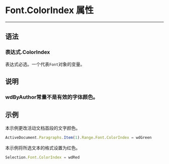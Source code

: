 # Font.ColorIndex 属性
            
---

## 语法

### 表达式.ColorIndex

表达式必选。一个代表`Font`对象的变量。

## 说明

### wdByAuthor常量不是有效的字体颜色。

## 示例

本示例更改活动文档首段的文字颜色。

```javascript
ActiveDocument.Paragraphs.Item(1).Range.Font.ColorIndex = wdGreen
```

本示例将所选文本的格式设置为红色。

```javascript
Selection.Font.ColorIndex = wdRed
```
